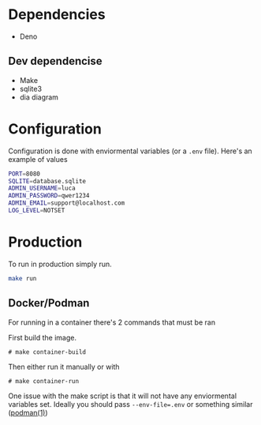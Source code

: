 # Dependencies

- Deno

## Dev dependencise

- Make
- sqlite3
- dia diagram

# Configuration

Configuration is done with enviormental variables (or a `.env` file). Here's an
example of values

```sh
PORT=8080
SQLITE=database.sqlite
ADMIN_USERNAME=luca
ADMIN_PASSWORD=qwer1234
ADMIN_EMAIL=support@localhost.com
LOG_LEVEL=NOTSET
```

# Production

To run in production simply run.

```sh
make run
```

## Docker/Podman

For running in a container there's 2 commands that must be ran

First build the image.

```console
# make container-build
```

Then either run it manually or with

```console
# make container-run
```

One issue with the make script is that it will not have any enviormental
variables set. Ideally you should pass `--env-file=.env` or something similar
([podman(1)](https://docs.podman.io/en/latest/markdown/podman-run.1.html#environment))
